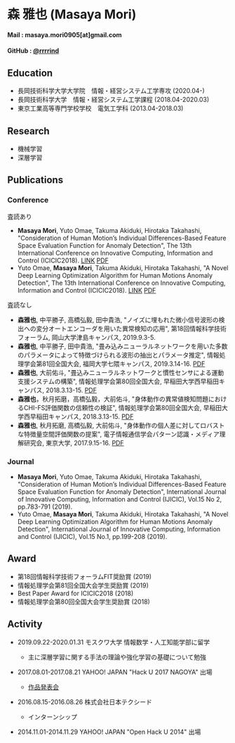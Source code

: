 # 森 雅也 (Masaya Mori)

#### Mail : masaya.mori0905[at]gmail.com
#### GitHub : [@rrrrind](https://github.com/rrrrind) 

## Education
- 長岡技術科学大学大学院　情報・経営システム工学専攻 (2020.04-)
- 長岡技術科学大学　情報・経営システム工学課程 (2018.04-2020.03)
- 東京工業高等専門学校学校　電気工学科 (2013.04-2018.03)

## Research
- 機械学習
- 深層学習

## Publications
### Conference
査読あり
- **Masaya Mori**, Yuto Omae, Takuma Akiduki, Hirotaka Takahashi, "Consideration of Human Motion’s Individual Differences-Based Feature Space Evaluation Function for Anomaly Detection", The 13th International Conference on Innovative Computing, Information and Control (ICICIC2018). [LINK](http://www.icicconference.org/icicic2018/) [PDF](https://doi.org/10.24507/ijicic.15.02.783)
- Yuto Omae, **Masaya Mori**, Takuma Akiduki, Hirotaka Takahashi, "A Novel Deep Learning Optimization Algorithm for Human Motions Anomaly Detection", The 13th International Conference on Innovative Computing, Information and Control (ICICIC2018). [LINK](http://www.icicconference.org/icicic2018/) [PDF](https://doi.org/10.24507/ijicic.15.01.199)

査読なし
- **森雅也**, 中平勝子, 高橋弘毅, 田中貴浩, "ノイズに埋もれた微小信号波形の検出への変分オートエンコーダを用いた異常検知の応用", 第18回情報科学技術フォーラム, 岡山大学津島キャンパス, 2019.9.3-5.
- **森雅也**, 中平勝子, 田中貴浩, "畳み込みニューラルネットワークを用いた多数のパラメータによって特徴づけられる波形の抽出とパラメータ推定", 情報処理学会第81回全国大会, 福岡大学七隈キャンパス, 2019.3.14-16. [PDF](https://ipsj.ixsq.nii.ac.jp/ej/?action=repository_uri&item_id=196366&file_id=1&file_no=1)
- **森雅也**, 大前佑斗, "畳込みニューラルネットワークと慣性センサによる運動支援システムの構築", 情報処理学会第80回全国大会, 早稲田大学西早稲田キャンパス, 2018.3.13-15. [PDF](https://ipsj.ixsq.nii.ac.jp/ej/?action=repository_uri&item_id=187978&file_id=1&file_no=1)
- **森雅也**，秋月拓磨，高橋弘毅，大前佑斗, "身体動作の異常値検知問題におけるCHI-FS評価関数の信頼性の検証", 情報処理学会第80回全国大会, 早稲田大学西早稲田キャンパス, 2018.3.13-15. [PDF](https://ipsj.ixsq.nii.ac.jp/ej/?action=repository_uri&item_id=187974&file_id=1&file_no=1)
- **森雅也**, 秋月拓磨, 高橋弘毅, 大前佑斗, "身体動作の個人差に対してロバストな特徴量空間評価関数の提案", 電子情報通信学会パターン認識・メディア理解研究会, 東京大学, 2017.9.15-16. [PDF](https://ipsj.ixsq.nii.ac.jp/ej/index.php?active_action=repository_view_main_item_detail&page_id=13&block_id=8&item_id=183420&item_no=1)

### Journal
- **Masaya Mori**, Yuto Omae, Takuma Akiduki, Hirotaka Takahashi, "Consideration of Human Motion’s Individual Differences-Based Feature Space Evaluation Function for Anomaly Detection", International Journal of Innovative Computing, Information and Control (IJICIC), Vol.15 No 2, pp.783-791 (2019).
- Yuto Omae, **Masaya Mori**, Takuma Akiduki, Hirotaka Takahashi, "A Novel Deep Learning Optimization Algorithm for Human Motions Anomaly Detection", International Journal of Innovative Computing, Information and Control (IJICIC), Vol.15 No.1, pp.199-208 (2019).

## Award
- 第18回情報科学技術フォーラムFIT奨励賞 (2019)
- 情報処理学会第81回全国大会学生奨励賞 (2019)
- Best Paper Award for ICICIC2018 (2018)
- 情報処理学会第80回全国大会学生奨励賞 (2018)

## Activity
- 2019.09.22-2020.01.31
モスクワ大学 情報数学・人工知能学部に留学
  - 主に深層学習に関する手法の理論や強化学習の基礎について勉強

- 2017.08.01-2017.08.21
YAHOO! JAPAN "Hack U 2017 NAGOYA" 出場
  - [作品発表会](https://youtu.be/1cfKaH7gLkY?t=3912)

- 2016.08.15-2016.08.26
株式会社日本テクシード
  - インターンシップ

- 2014.11.01-2014.11.29
YAHOO! JAPAN "Open Hack U 2014" 出場
